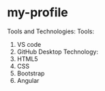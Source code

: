 # my-profile

Tools and Technologies:
Tools:
  1. VS code
  2. GitHub Desktop
Technology:
   1. HTML5
   2. CSS
   3. Bootstrap
   4. Angular